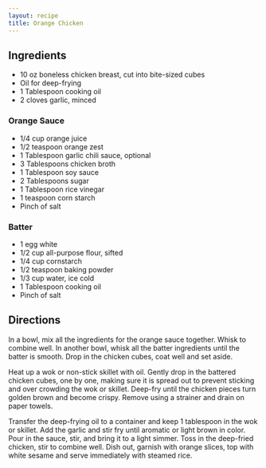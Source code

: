 ```yaml
---
layout: recipe
title: Orange Chicken
---
```


## Ingredients

* 10 oz boneless chicken breast, cut into bite-sized cubes
* Oil for deep-frying
* 1 Tablespoon cooking oil
* 2 cloves garlic, minced

### Orange Sauce

* 1/4 cup orange juice
* 1/2 teaspoon orange zest
* 1 Tablespoon garlic chili sauce, optional
* 3 Tablespoons chicken broth
* 1 Tablespoon soy sauce
* 2 Tablespoons sugar
* 1 Tablespoon rice vinegar
* 1 teaspoon corn starch
* Pinch of salt

### Batter

* 1 egg white
* 1/2 cup all-purpose flour, sifted
* 1/4 cup cornstarch
* 1/2 teaspoon baking powder
* 1/3 cup water, ice cold
* 1 Tablespoon cooking oil
* Pinch of salt

## Directions

In a bowl, mix all the ingredients for the orange sauce together. Whisk
to combine well. In another bowl, whisk all the batter ingredients until
the batter is smooth. Drop in the chicken cubes, coat well and set
aside.

Heat up a wok or non-stick skillet with oil. Gently drop in the battered
chicken cubes, one by one, making sure it is spread out to prevent
sticking and over crowding the wok or skillet. Deep-fry until the
chicken pieces turn golden brown and become crispy. Remove using a
strainer and drain on paper towels.

Transfer the deep-frying oil to a container and keep 1 tablespoon in the
wok or skillet. Add the garlic and stir fry until aromatic or light
brown in color. Pour in the sauce, stir, and bring it to a light simmer.
Toss in the deep-fried chicken, stir to combine well. Dish out, garnish
with orange slices, top with white sesame and serve immediately with
steamed rice.
